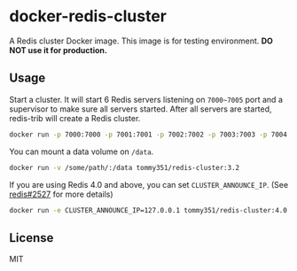 # docker-redis-cluster

A Redis cluster Docker image. This image is for testing environment. **DO NOT use it for production.**

## Usage

Start a cluster. It will start 6 Redis servers listening on `7000~7005` port and a supervisor to make sure all servers started. After all servers are started, redis-trib will create a Redis cluster.

``` sh
docker run -p 7000:7000 -p 7001:7001 -p 7002:7002 -p 7003:7003 -p 7004:7004 -p 7005:7005 tommy351/redis-cluster:3.2
```

You can mount a data volume on `/data`.

``` sh
docker run -v /some/path/:/data tommy351/redis-cluster:3.2
```

If you are using Redis 4.0 and above, you can set `CLUSTER_ANNOUNCE_IP`. (See [redis#2527](https://github.com/antirez/redis/issues/2527) for more details)

``` sh
docker run -e CLUSTER_ANNOUNCE_IP=127.0.0.1 tommy351/redis-cluster:4.0
```

## License

MIT
